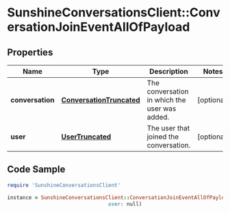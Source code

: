 # SunshineConversationsClient::ConversationJoinEventAllOfPayload

## Properties

Name | Type | Description | Notes
------------ | ------------- | ------------- | -------------
**conversation** | [**ConversationTruncated**](ConversationTruncated.md) | The conversation in which the user was added. | [optional] 
**user** | [**UserTruncated**](UserTruncated.md) | The user that joined the conversation. | [optional] 

## Code Sample

```ruby
require 'SunshineConversationsClient'

instance = SunshineConversationsClient::ConversationJoinEventAllOfPayload.new(conversation: null,
                                 user: null)
```


